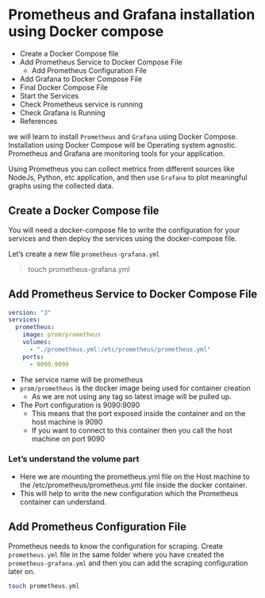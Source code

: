 # Prometheus and Grafana installation using Docker compose

- Create a Docker Compose file
- Add Prometheus Service to Docker Compose File
  - Add Prometheus Configuration File
- Add Grafana to Docker Compose File
- Final Docker Compose File
- Start the Services
- Check Prometheus service is running
- Check Grafana is Running
- References

we will learn to install `Prometheus` and `Grafana` using Docker Compose. Installation using Docker Compose will be Operating system agnostic. Prometheus and Grafana are monitoring tools for your application.

Using Prometheus you can collect metrics from different sources like NodeJs, Python, etc application, and then use `Grafana` to plot meaningful graphs using the collected data.

## Create a Docker Compose file

You will need a docker-compose file to write the configuration for your services and then deploy the services using the docker-compose file.

Let’s create a new file `prometheus-grafana.yml`

> touch prometheus-grafana.yml

## Add Prometheus Service to Docker Compose File

```yaml
version: "3"
services:
  prometheus:
    image: prom/prometheus
    volumes:
      - "./prometheus.yml:/etc/prometheus/prometheus.yml"
    ports:
      - 9090:9090
```

- The service name will be prometheus
- `prom/prometheus` is the docker image being used for container creation
  - As we are not using any tag so latest image will be pulled up.
- The Port configuration is 9090:9090
  - This means that the port exposed inside the container and on the host machine is 9090
  - If you want to connect to this container then you call the host machine on port 9090

### Let’s understand the volume part

- Here we are mounting the prometheus.yml file on the Host machine to the /etc/prometheus/prometheus.yml file inside the docker container.
- This will help to write the new configuration which the Prometheus container can understand.

## Add Prometheus Configuration File

Prometheus needs to know the configuration for scraping. Create `prometheus.yml` file in the same folder where you have created the `prometheus-grafana.yml` and then you can add the scraping configuration later on.

```bash
touch prometheus.yml
```
